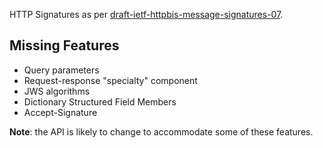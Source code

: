 HTTP Signatures as per [draft-ietf-httpbis-message-signatures-07](https://www.ietf.org/archive/id/draft-ietf-httpbis-message-signatures-07.html).

## Missing Features
* Query parameters
* Request-response "specialty" component
* JWS algorithms
* Dictionary Structured Field Members
* Accept-Signature

**Note**: the API is likely to change to accommodate some of these features.